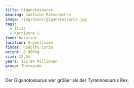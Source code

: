 ```yaml
---
title: Giganotosaurus
meaning: südliche Riesenechse
image: /img/dinos/giganotosaurus.jpg
tags:
  - Trias
  - Karnivore 🥩
food: karnivor
location: Argentinien
finder: Rodolfo Coria
weight: 8.000kg
size: 12,5m
years: 122-90 Millionen
group: Theropoda
---
```

Der Giganotosaurus war größer als der Tyrannosaurus Rex.